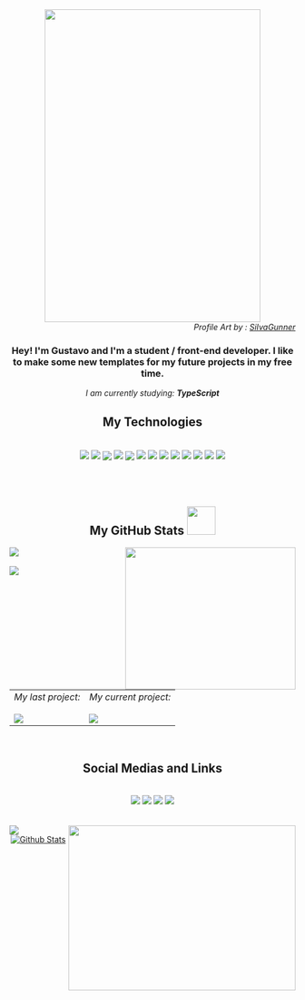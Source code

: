<!--  Main Background  -->
<div align="center">
  <img width="380px" height="550px" src="https://cdnb.artstation.com/p/assets/images/images/007/099/547/large/creditian-istani-soul-of-cinder.jpg?1503669648">
</div>

 <div align="right">
    <i>Profile Art by : <a href="https://www.youtube.com/c/SiIvaGunner">SiIvaGunner</a></i>
</div>

<!--  Main Texts / "Hello I'm Gustavo"  -->
<div align='center'>
  <h3>
    Hey! I'm Gustavo and I'm a student / front-end developer. I like to make some new templates for my future projects in my free time.
  </h3>
  <i>I am currently studying: <b>TypeScript</b></i>
</div>


<!--  My Technologies and my Badges  -->
<div align='center'>
<h2 align='center'>My Technologies</h2><br>
  <img align="center" src='https://img.shields.io/badge/adobe%20illustrator-%23FF9A00.svg?style=for-the-badge&logo=adobe%20illustrator&logoColor=white'>
  <img align="center" src="https://img.shields.io/badge/git-%23F05033.svg?style=for-the-badge&logo=git&logoColor=white">
  <img style="margin-top: 5px;"align="center" src='https://img.shields.io/badge/JavaScript-F7DF1E?style=for-the-badge&logo=javascript&logoColor=black'>
  <img align="center" src="https://img.shields.io/badge/github-%23121011.svg?style=for-the-badge&logo=github&logoColor=white">
  <img style="margin-top: 5px;" align="center" src='https://img.shields.io/badge/Microsoft_Office-D83B01?style=for-the-badge&logo=microsoft-office&logoColor=white'>
  <img align="center" src='https://img.shields.io/badge/figma-%23F24E1E.svg?style=for-the-badge&logo=figma&logoColor=white'>
  <img align="center" src='https://img.shields.io/badge/html5-%23E34F26.svg?style=for-the-badge&logo=html5&logoColor=white'>
  <img align="center" src='https://img.shields.io/badge/SASS-hotpink.svg?style=for-the-badge&logo=SASS&logoColor=white'>
  <img align="center" src='https://img.shields.io/badge/Adobe%20XD-470137?style=for-the-badge&logo=Adobe%20XD&logoColor=#FF61F6'>
  <img align="center" src='https://img.shields.io/badge/adobe%20photoshop-%2331A8FF.svg?style=for-the-badge&logo=adobe%20photoshop&logoColor=white'>
  <img align="center" src='https://img.shields.io/badge/css3-%231572B6.svg?style=for-the-badge&logo=css3&logoColor=white'>
  <img align="center" src="https://img.shields.io/badge/Visual%20Studio%20Code-0078d7.svg?style=for-the-badge&logo=visual-studio-code&logoColor=white">
  <img align="center" src="https://img.shields.io/badge/react-%2320232a.svg?style=for-the-badge&logo=react&logoColor=%2361DAFB">
</div>

<br>
<br>
<br>

<!--  My GitHub Stats and some gifs -->
<section>
  <h2 align='center'>
    My GitHub Stats <img width='50px' height='50px' src="https://c.tenor.com/y2JXkY1pXkwAAAAC/cat-computer.giff">
  </h2>
  
 <div align="left">
<img align="right" width="300px" height="250px" src="https://i.pinimg.com/originals/87/4d/ab/874dab2014a9e5fc1bcafdf831f59ac3.gif">
   
 <img src="https://github-readme-stats.vercel.app/api?username=gustavojuvino&hide=contribs,prs&show_icons=true&theme=calm"/>
 <br><br>
 <img src="https://github-readme-stats.vercel.app/api/top-langs/?username=gustavojuvino&theme=calm&layout=compact"/>
 </div>
</section>

 <br><br>
 
 <table>
   <tr>
    <td valign="top">
      <i>My last project:</i><br><br>
    <a href="https://github.com/GustavoJuvino/YellowForm" target="blank"><img align=top src="https://github-readme-stats.vercel.app/api/pin/?username=gustavojuvino&repo=YellowForm&theme=calm"></a>
     </td>

  <td valign="top">
    <i>My current project:</i><br><br>
    <a href="https://github.com/GustavoJuvino/CheckingWithTS" target="blank"><img align=top src="https://github-readme-stats.vercel.app/api/pin/?username=gustavojuvino&repo=CheckingWithTS&theme=calm"></a>
   </td>
  </tr>
</table>


<br>

<!--  My Social Medias and some Links  -->
<h2 align='center'>Social Medias and Links</h2><br>

<div align="center">
  <a href="https://codepen.io/GustavoJuvino" target="blank"><img src="https://img.shields.io/badge/CodePen-white?style=for-the-badge&logo=codepen&logoColor=black"></a>
  <a href="mailto:juvinogustavo1@gmail.com" target="blank"><img src="https://img.shields.io/badge/Gmail-D14836?style=for-the-badge&logo=gmail&logoColor=white"></a>
  <a href="https://www.linkedin.com/in/gustavo-souza-5a105220b/" target="blank"><img src="https://img.shields.io/badge/linkedin-%230077B5.svg?style=for-the-badge&logo=linkedin&logoColor=white"/></a>
  <a href="https://www.behance.net/gustavojuvino" target="blank"> <img src="https://img.shields.io/badge/Behance-1769ff?style=for-the-badge&logo=behance&logoColor=white"></a>
</div>

 
<br>
<br>

 <!--  My Recent Musics on Spotify  -->
  <div>
<img align="left" src="https://spotify-recently-played-readme.vercel.app/api?user=juvinelsun"><img align="right" width="400px" height="290px" src="https://c.tenor.com/VrTu3K7flqUAAAAC/hey-arnold-good-vibe.gif">
  </div>


 <!--  Ocean Gif  -->
<p align="center">
 <a target="_blank" rel="noopener noreferrer" href="https://raw.githubusercontent.com/bornmay/bornmay/Update/svg/Bottom.svg"><img      src="https://raw.githubusercontent.com/bornmay/bornmay/Update/svg/Bottom.svg" alt="Github Stats" style="max-width: 100%;"></a>
</p>


<!--
                                 作成者：グスタボ :D   ///  Made by: Gustavo
-->

